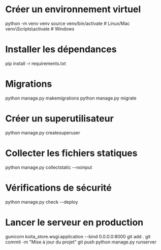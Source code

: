 # Créer un environnement virtuel
python -m venv venv
source venv/bin/activate  # Linux/Mac
venv\Scripts\activate     # Windows

# Installer les dépendances
pip install -r requirements.txt

# Migrations
python manage.py makemigrations
python manage.py migrate

# Créer un superutilisateur
python manage.py createsuperuser

# Collecter les fichiers statiques
python manage.py collectstatic --noinput

# Vérifications de sécurité
python manage.py check --deploy

# Lancer le serveur en production
gunicorn koita_store.wsgi:application --bind 0.0.0.0:8000
git add .
git commit -m "Mise à jour du projet"
git push
python manage.py runserver 